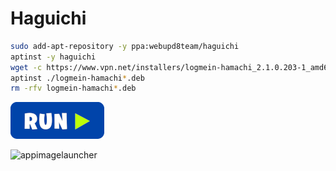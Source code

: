 # Haguichi
```bash
sudo add-apt-repository -y ppa:webupd8team/haguichi
aptinst -y haguichi
wget -c https://www.vpn.net/installers/logmein-hamachi_2.1.0.203-1_amd64.deb
aptinst ./logmein-hamachi*.deb
rm -rfv logmein-hamachi*.deb
```
[![bashrun](../images/bashrun.png)](br:haguichi)

![appimagelauncher](../images/haguichi.png)